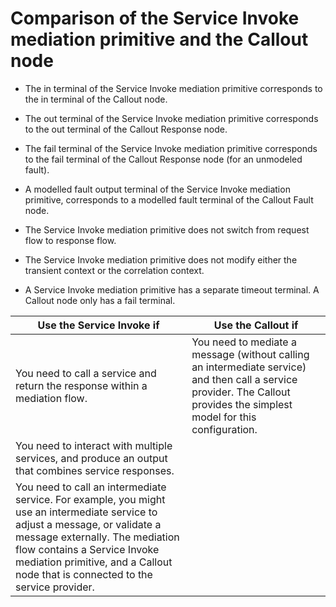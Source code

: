 <!-- image -->

# Comparison of the Service Invoke mediation primitive and the Callout node

- The in terminal of the Service Invoke mediation primitive corresponds to the in terminal of the
Callout node.
- The out terminal of the Service Invoke mediation primitive corresponds to the out terminal of
the Callout Response node.
- The fail terminal of the Service Invoke mediation primitive corresponds to the fail terminal of
the Callout Response node (for an unmodeled fault).
- A modelled fault output terminal of the Service Invoke mediation primitive, corresponds to a
modelled fault terminal of the Callout Fault node.

- The Service Invoke mediation primitive does not switch from request flow to response flow.
- The Service Invoke mediation primitive does not modify either the transient context or the
correlation context.
- A Service Invoke mediation primitive has a separate timeout terminal. A Callout node only has a
fail terminal.

| Use the Service Invoke if                                                                                                                                                                                                                                                           | Use the Callout if                                                                                                                                                        |
|-------------------------------------------------------------------------------------------------------------------------------------------------------------------------------------------------------------------------------------------------------------------------------------|---------------------------------------------------------------------------------------------------------------------------------------------------------------------------|
| You need to call a service and return the response within a mediation flow.                                                                                                                                                                                                         | You need to mediate a message (without calling an intermediate service) and then call a service provider. The Callout provides the simplest model for this configuration. |
| You need to interact with multiple services, and produce an output that combines service responses.                                                                                                                                                                                 |                                                                                                                                                                           |
| You need to call an intermediate service. For example, you might use an intermediate service to adjust a message, or validate a message externally. The mediation flow contains a Service Invoke mediation primitive, and a Callout node that is connected to the service provider. |                                                                                                                                                                           |